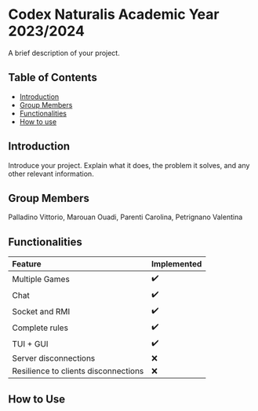 # Codex Naturalis Academic Year 2023/2024

A brief description of your project.

## Table of Contents

- [Introduction](#Introduction)
- [Group Members](#GroupMembers)
- [Functionalities](#Functionality)
- [How to use](#HowToUse)

## Introduction

Introduce your project. Explain what it does, the problem it solves, and any other relevant information. 

## Group Members

Palladino Vittorio, Marouan Ouadi, Parenti Carolina, Petrignano Valentina

## Functionalities

   | Feature | Implemented  |
|:--------|:----|
| Multiple Games   | :heavy_check_mark:    |
| Chat  | :heavy_check_mark:    |
| Socket and RMI  | :heavy_check_mark:    |
| Complete rules  | :heavy_check_mark:    |
| TUI + GUI  | :heavy_check_mark:    |
| Server disconnections  | :x:    |
| Resilience to clients disconnections  | :x:    |
  
## How to Use



